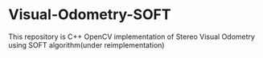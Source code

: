 # Visual-Odometry-SOFT
This repository is C++ OpenCV implementation of Stereo Visual Odometry using SOFT algorithm(under reimplementation)
